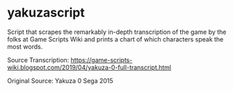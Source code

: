 # yakuzascript

Script that scrapes the remarkably in-depth transcription of the game by the folks at Game Scripts Wiki and prints a chart of which characters speak the most words.


Source Transcription:
https://game-scripts-wiki.blogspot.com/2019/04/yakuza-0-full-transcript.html

Original Source:
Yakuza 0
Sega
2015
